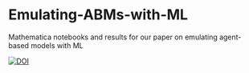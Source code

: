 # Emulating-ABMs-with-ML
Mathematica notebooks and results for our paper on emulating agent-based models with ML

[![DOI](https://zenodo.org/badge/209071012.svg)](https://zenodo.org/badge/latestdoi/209071012)
